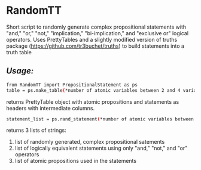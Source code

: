 # RandomTT
Short script to randomly generate complex propositional statements with "and," "or," "not," "implication," "bi-implication," and "exclusive or" logical operators.
Uses PrettyTables and a slightly modified version of truths package (https://github.com/tr3buchet/truths) to build statements into a truth table

## _Usage:_
```sh
from RandomTT import PropositionalStatement as ps
table = ps.make_table(*number of atomic variables between 2 and 4 variables*)
```
returns PrettyTable object with atomic propositions and statements as headers with intermediate columns.

```sh
statement_list = ps.rand_statement(*number of atomic variables between 2 and 4 variables*)
```
returns 3 lists of strings:
1) list of randomly generated, complex propositional satements
2) list of logically equivalent statements using only "and," "not," and "or" operators
3) list of atomic propositions used in the statements
